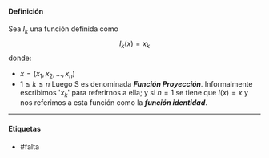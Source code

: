 #### Definición
Sea $I_k$ una función definida como $$I_k(x)=x_k$$donde:
- $x=(x_1,x_2,...,x_n)$
- $1\le k \le n$ 
Luego S es denominada ***Función Proyección***. Informalmente escribimos '$x_k$' para referirnos a ella; y si $n=1$ se tiene que $I(x)=x$  y nos referimos a esta función como la ***función identidad***.
***
#### Etiquetas
- #falta 